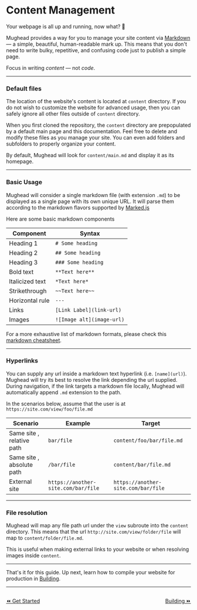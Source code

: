 # Content Management

Your webpage is all up and running, now what? 🤔

Mughead provides a way for you to manage your site content via [Markdown](https://en.wikipedia.org/wiki/Markdown) &mdash; a simple, beautiful, human-readable mark up. This means that you don't need to write bulky, repetitive, and confusing code just to publish a simple page.

Focus in writing _content_ &mdash; not _code_.

---

### Default files

The location of the website's content is located at `content` directory. If you do not wish to customize the website for advanced usage, then you can safely ignore all other files outside of `content` directory.

When you first cloned the repository, the `content` directory are prepopulated by a default main page and this documentation. Feel free to delete and modify these files as you manage your site. You can even add folders and subfolders to properly organize your content.

By default, Mughead will look for `content/main.md` and display it as its homepage.

---

### Basic Usage

Mughead will consider a single markdown file (with extension `.md`) to be displayed as a single page with its own unique URL. It will parse them according to the markdown flavors supported by [Marked.js](https://github.com/commonmark/commonmark-spec/wiki/Markdown-Flavors)

Here are some basic markdown components

| Component       | Syntax                    |
| --------------- | ------------------------- |
| Heading 1       | `# Some heading`          |
| Heading 2       | `## Some heading`         |
| Heading 3       | `### Some heading`        |
| Bold text       | `**Text here**`           |
| Italicized text | `*Text here*`             |
| Strikethrough   | `~~Text here~~`           |
| Horizontal rule | `---`                     |
| Links           | `[Link Label](link-url)`  |
| Images          | `![Image alt](image-url)` |

For a more exhaustive list of markdown formats, please check this [markdown cheatsheet](https://github.com/adam-p/markdown-here/wiki/Markdown-Cheatsheet).

---

### Hyperlinks

You can supply any url inside a markdown text hyperlink (i.e. `[name](url)`). Mughead will try its best to resolve the link depending the url supplied. During navigation, if the link targets a markdown file locally, Mughead will automatically append `.md` extension to the path.

In the scenarios below, assume that the user is at `https://site.com/view/foo/file.md`

| Scenario                  | Example                             | Target                              |
| ------------------------- | ----------------------------------- | ----------------------------------- |
| Same site , relative path | `bar/file`                          | `content/foo/bar/file.md`           |
| Same site , absolute path | `/bar/file`                         | `content/bar/file.md`               |
| External site             | `https://another-site.com/bar/file` | `https://another-site.com/bar/file` |

---

### File resolution

Mughead will map any file path url under the `view` subroute into the `content` directory. This means that the url `http://site.com/view/folder/file` will map to `content/folder/file.md`.

This is useful when making external links to your website or when resolving images inside `content`.

---

That's it for this guide. Up next, learn how to compile your website for production in [Building](building).

---

<div style="display: flex; justify-content: space-between; width: 100%;"><div>

[⏪ Get Started ](installation)

</div><div>

[Building ⏩](building)

</div></div>
